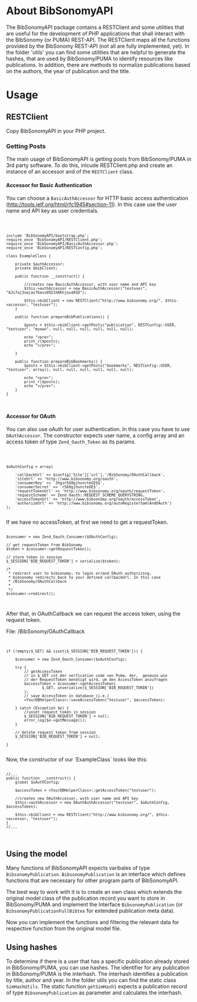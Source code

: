 About BibSonomyAPI
==================

The BibSonomyAPI package contains a RESTClient and some utilities that are 
useful for the development of PHP applications that shall interact with the BibSonomy (or PUMA) REST-API.
The RESTClient maps all the functions provided by the BibSonomy REST-API (not all are fully implemented, yet). 
In the folder 'utils' you can find some utilities that are helpful to generate the hashes, that are used by
BibSonomy/PUMA to identify resources like publications. In addition, there 
are methods to normalize publications based on the authors, the year of 
publication and the title.

Usage
=====

RESTClient
----------

Copy BibSonomyAPI in your PHP project.

### Getting Posts ###

The main usage of BibSonomyAPI is getting posts from BibSonomy/PUMA in 3rd party software.
To do this, inlcude RESTClient.php and create an instance of an accessor and of the `RESTClient` class.

#### Accessor for Basic Authentication #####

You can choose a `BasicAuthAccessor` for HTTP basic access authentication (http://tools.ietf.org/html/rfc1945#section-11). In this case use the user name and API key as user credentials.

<code>
    
    include 'BibSonomyAPI/bootstrap.php';
    require_once 'BibSonomyAPI/RESTClient.php';
    require_once 'BibSonomyAPI/BasicAuthAccessor.php';
    require_once 'BibSonomyAPI/RESTConfig.php';
    
    class ExampleClass {
    
        private $authAccessor;
        private $bibClient;
        
        public function __construct() {
    
            //creates new BasicAuthAccessor, with user name and API key
            $this->authAccessor = new BasicAuthAccessor("testuser", "AJs7aj3najas76ass0921hKKhjasdASD");
            
            $this->bibClient = new RESTClient("http://www.bibsonomy.org/", $this->accessor, "testuser");
        }
    
        public function prepareBibPublications() {
            
            $posts = $this->bibClient->getPosts("publication", RESTConfig::USER, "testuser", "myown", null, null, null, null, null, null);
    
            echo "<pre>";
            print_r($posts);
            echo "</pre>";
            
        }
    
        public function prepareBibBookmarks() {
            $posts = $this->bibClient->getPosts("bookmarks", RESTConfig::USER, "testuser", array(), null, null, null, null, null, null);
    
            echo "<pre>";
            print_r($posts);
            echo "</pre>";
        }
    }

</code>

#### Accessor for OAuth ####

You can also use oAuth for user authentication. In this case you have to use `OAuthAccessor`. The constructor expects user name, a config array and an access token of type `Zend_Oauth_Token` as its params. 

<code>

    $oAuthConfig = array(
                
        'callbackUrl' => $config['Site']['url'].'/BibSonomy/OAuthCallback',
        'siteUrl' => 'http://www.bibsonomy.org/oauth',
        'consumerKey' => 'Jhgzr568gjhvncteGE§$',
        'consumerSecret' => 'r568gjhvncteGE§',
        'requestTokenUrl' => 'http://www.bibsonomy.org/oauth/requestToken',
        'requestScheme' => Zend_Oauth::REQUEST_SCHEME_QUERYSTRING,
        'accessTokenUrl' => 'http://www.bibsonomy.org/oauth/accessToken',
        'authorizeUrl' => 'http://www.bibsonomy.org/autoRegisterSamlAndOAuth')
    );
</code>
If we have no accessToken, at first we need to get a requestToken.
<code>

    $consumer = new Zend_Oauth_Consumer($OAuthConfig);

    // get requestToken from BibSonomy
    $token = $consumer->getRequestToken();

    // store token in session
    $_SESSION['BIB_REQUEST_TOKEN'] = serialize($token);

    /* 
     * redirect user to bibsonomy, to login or/and OAuth authorizing.
     * bibsonomy redirects back to your defined callbackUrl. In this case 
     * /BibSonomy/OAuthCallback
     *
     */
    $consumer->redirect(); 
</code>

After that, in OAuthCallback we can request the access token, using the request token.

File: /BibSonomy/OAuthCallback
<code>

    if (!empty($_GET) && isset($_SESSION['BIB_REQUEST_TOKEN'])) {

        $consumer = new Zend_Oauth_Consumer($oAuthConfig);

        try {
            // getAccessToken 
            // in $_GET ist der verfication code von Puma, der,  genauso wie
            // der RequestToken benötigt wird, um den AccessToken anzufragen
            $accessToken = $consumer->getAccessToken(
                    $_GET, unserialize($_SESSION['BIB_REQUEST_TOKEN'])
            );
            // save AccessToken in database (i.e.)
            <YourDBHelperClass>::saveAccessToken("testuser", $accessToken);

        } catch (Exception $e) {
            //unset request token in session
            $_SESSION['BIB_REQUEST_TOKEN'] = null;
            error_log($e->getMessage());
        }

        // delete request token from session
        $_SESSION['BIB_REQUEST_TOKEN'] = null;

    }
</code>
Now, the constructor of our `ExampleClass` looks like this:
<code>

    //...
    public function __construct() {
        global $oAuthConfig;
        
        $accessToken = <YourDBHelperClass>::getAccessToken("testuser");

        //creates new OAuthAccessor, with user name and API key
        $this->authAccessor = new OAuthAuthAccessor("testuser", $oAuthConfig, $accessToken);
        
        $this->bibClient = new RESTClient("http://www.bibsonomy.org/", $this->accessor, "testuser");
    }
    //...
    
</code>

## Using the model ##

Many functions of BibSonomyAPI expects varibales of type `BibsonomyPublication`. `BibsonomyPublication` is an interface which defines functions that are necessary for other program parts of BibSonomyAPI.

The best way to work with it is to create an own class which extends the original model class of the publication record you want to store in BibSonomy/PUMA and implement the Interface `BibsonomyPublication` (or `BibsonomyPublicationFullBibtex` for extended publication meta data).

Now you can implement the functions and filtering the relevant data for respective function from the original model file.

## Using hashes ##

To determine if there is a user that has a specific publication already stored in BibSonomy/PUMA, you can use hashes. The identifier for any publication in BibSonomy/PUMA is the interhash. The interhash identifies a publication by title, author and year. In the folder utils you can find the static class `SimHashUtils`. The static function `getSimHash1` expects a publication record of type `BibsonomyPublication` as parameter and calculates the interhash.

